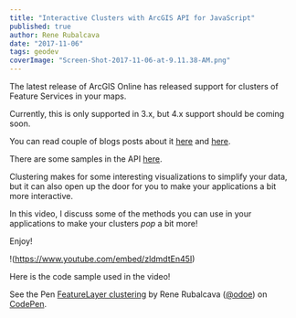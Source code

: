 ```yaml
---
title: "Interactive Clusters with ArcGIS API for JavaScript"
published: true
author: Rene Rubalcava
date: "2017-11-06"
tags: geodev
coverImage: "Screen-Shot-2017-11-06-at-9.11.38-AM.png"
---
```


The latest release of ArcGIS Online has released support for clusters of Feature Services in your maps.

Currently, this is only supported in 3.x, but 4.x support should be coming soon.

You can read couple of blogs posts about it [here](https://blogs.esri.com/esri/arcgis/2017/09/20/clustering-now-available-in-arcgis-online/) and [here](https://blogs.esri.com/esri/arcgis/2017/10/11/thematic-point-clustering-for-data-exploration/).

There are some samples in the API [here](https://developers.arcgis.com/javascript/3/jssamples/#latest_samples).

Clustering makes for some interesting visualizations to simplify your data, but it can also open up the door for you to make your applications a bit more interactive.

In this video, I discuss some of the methods you can use in your applications to make your clusters _pop_ a bit more!

Enjoy!

!(https://www.youtube.com/embed/zldmdtEn45I)

Here is the code sample used in the video!

<p data-height="300" data-theme-id="31222" data-slug-hash="pWqMZw" data-default-tab="result" data-user="odoe" data-embed-version="2" data-pen-title="FeatureLayer clustering" data-preview="true" class="codepen">See the Pen <a href="https://codepen.io/odoe/pen/pWqMZw/">FeatureLayer clustering</a> by Rene Rubalcava (<a href="https://codepen.io/odoe">@odoe</a>) on <a href="https://codepen.io">CodePen</a>.</p>

<script async src="https://production-assets.codepen.io/assets/embed/ei.js"></script>
